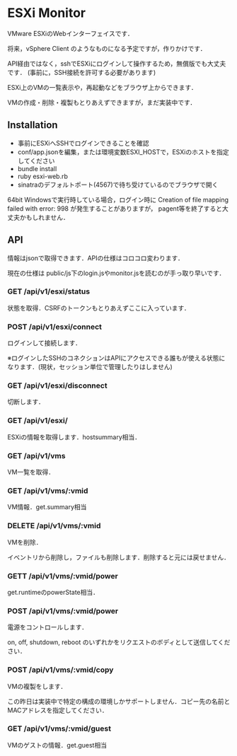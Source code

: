 ESXi Monitor
================

VMware ESXiのWebインターフェイスです．

将来，vSphere Client のようなものになる予定ですが，作りかけです．

API経由ではなく，sshでESXiにログインして操作するため，無償版でも大丈夫です．
(事前に，SSH接続を許可する必要があります)

ESXi上のVMの一覧表示や，再起動などをブラウザ上からできます．

VMの作成・削除・複製もとりあえずできますが，まだ実装中です．


Installation
--------------

- 事前にESXiへSSHでログインできることを確認
- conf/app.jsonを編集，または環境変数ESXI_HOSTで，ESXiのホストを指定してください
- bundle install
- ruby esxi-web.rb
- sinatraのデフォルトポート(4567)で待ち受けているのでブラウザで開く

64bit Windowsで実行時している場合，ログイン時に Creation of file mapping failed with error: 998 が発生することがありますが，
pagent等を終了すると大丈夫かもしれません．


API
----

情報はjsonで取得できます．APIの仕様はコロコロ変わります．

現在の仕様は public/js下のlogin.jsやmonitor.jsを読むのが手っ取り早いです．


### GET /api/v1/esxi/status

状態を取得．CSRFのトークンもとりあえずここに入っています．

### POST /api/v1/esxi/connect

ログインして接続します．

※ログインしたSSHのコネクションはAPIにアクセスできる誰もが使える状態になります．(現状，セッション単位で管理したりはしません)


### GET /api/v1/esxi/disconnect

切断します．

### GET /api/v1/esxi/

ESXiの情報を取得します．hostsummary相当．


### GET /api/v1/vms

VM一覧を取得．


### GET /api/v1/vms/:vmid

VM情報．get.summary相当

### DELETE /api/v1/vms/:vmid

VMを削除．

イベントリから削除し，ファイルも削除します．削除すると元には戻せません．


### GETT /api/v1/vms/:vmid/power

get.runtimeのpowerState相当．

### POST /api/v1/vms/:vmid/power

電源をコントロールします．

on, off, shutdown, reboot のいずれかをリクエストのボディとして送信してください．

### POST /api/v1/vms/:vmid/copy

VMの複製をします．

この昨日は実装中で特定の構成の環境しかサポートしません．コピー先の名前とMACアドレスを指定してください．


### GET /api/v1/vms/:vmid/guest

VMのゲストの情報．get.guest相当



